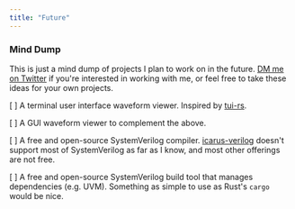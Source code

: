 ```yaml
---
title: "Future"
---
```


### Mind Dump
This is just a mind dump of projects I plan to work on in the future. [DM me on Twitter](https://twitter.com/sean_mclough) if you're interested in working with me, or feel free to take these ideas for your own projects.

[ ] A terminal user interface waveform viewer. Inspired by [tui-rs](https://github.com/fdehau/tui-rs).

[ ] A GUI waveform viewer to complement the above.

[ ] A free and open-source SystemVerilog compiler. [icarus-verilog](http://iverilog.icarus.com/) doesn't support most of SystemVerilog as far as I know, and most other offerings are not free.

[ ] A free and open-source SystemVerilog build tool that manages dependencies (e.g. UVM). Something as simple to use as Rust's `cargo` would be nice.

